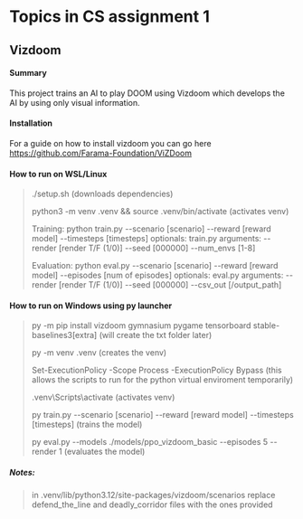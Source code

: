 
# Topics in CS assignment 1 
## Vizdoom

#### Summary
This project trains an AI to play DOOM using Vizdoom which develops the AI by using only visual information.

#### Installation 
For a guide on how to install vizdoom you can go here https://github.com/Farama-Foundation/ViZDoom

#### How to run on WSL/Linux
>./setup.sh (downloads dependencies)
>
>python3 -m venv .venv && source .venv/bin/activate (activates venv)
>
>Training:
>python train.py --scenario [scenario] --reward [reward model] --timesteps [timesteps]
>optionals: train.py arguments: --render [render T/F (1/0)] --seed [000000] --num_envs [1-8]
>
>Evaluation:
>python eval.py --scenario [scenario] --reward [reward model] --episodes [num of episodes] 
>optionals: eval.py arguments: --render [render T/F (1/0)] --seed [000000] --csv_out [/output_path]

#### How to run on Windows using py launcher
>py -m pip install vizdoom gymnasium pygame tensorboard stable-baselines3[extra] (will create the txt folder later)
>
>py -m venv .venv (creates the venv)
>
>Set-ExecutionPolicy -Scope Process -ExecutionPolicy Bypass (this allows the scripts to run for the python virtual enviroment temporarily)
>
>.venv\Scripts\activate (activates venv)
>
>py train.py --scenario [scenario] --reward [reward model] --timesteps [timesteps] (trains the model)
>
>py eval.py --models ./models/ppo_vizdoom_basic --episodes 5 --render 1 (evaluates the model)

##### Notes:
>in .venv/lib/python3.12/site-packages/vizdoom/scenarios replace defend_the_line and deadly_corridor files with the ones provided
